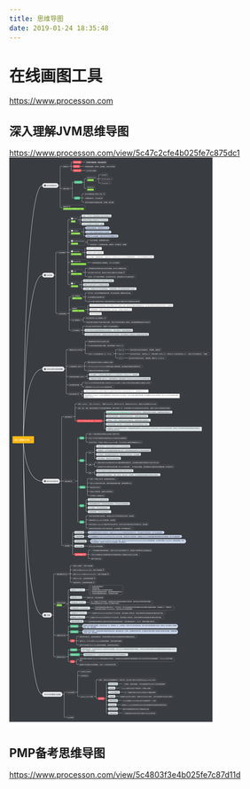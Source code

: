 ```yaml
---
title: 思维导图
date: 2019-01-24 18:35:48
---
```


# 在线画图工具
https://www.processon.com

## 深入理解JVM思维导图
https://www.processon.com/view/5c47c2cfe4b025fe7c875dc1
<img src="/images/JVM.png">

## PMP备考思维导图
https://www.processon.com/view/5c4803f3e4b025fe7c87d11d
